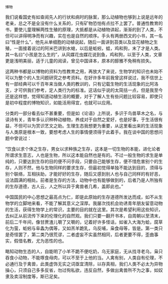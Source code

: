     博物 

   我们说看国史有如查阅先人的行状和病时的脉案，那么动植物也够到上说是远年的老亲，总之不是全没有什么关系的，只有矿物恐怕有点拉不上罢了。普通性教育的书，要使儿童理解两性生殖的原理，大抵都是从动植物讲起，渐渐的到了人类，不但可以讲得明净而有兴趣，实在也是自然的顺序。手头有两册西文的小书，其一名曰“性是什么”，他先从单细胞的动植说起，随后一面讲到苔类以及显花植物之生殖，一面接着说过的阿米巴讲到水螅，以后是蚯蚓，蛙，鸡和狗，末了才是人类。其一名曰“小孩是怎么生的”，从风媒花虫媒花说到鱼，鸡和狗，以至于人类，文章更是浅明美丽，适于儿童的阅读，曾见中国译本，原本的醇雅不免稍有损失。

   这两种书都是以博物的资料为性教育之用，再放大了来说，生物学的知识也未始不可以为整个的人生问题研究之参考资料。在好许多年前我曾这样说过，我不信世上有一部经典可以千百年来当做人类的教训的，只有记载生物的生活现象的比阿洛支，才可供我们参考，定人类行为的标准。这话似乎说的太简括一点，但是我至今还是这样想，觉得知道动植生活的概要，对于了解人生有些问题比较容易，即使只是初中程度的博物知识，如能活用得宜，也就可以应用。

   分类的一部分看去似不甚重要，但是如《论语》上所说，多识于鸟兽草木之名，与读诗有关，青年多认识种种动植物，养成对于自然之爱好，也是好事，于生活很有益，不但可以为赏识艺文之助。生理生态我想更为重要，从这里看出来的生活现象与人类原是根本一致，要想考虑人生的事情便须得于此着手。我在谈中国的思想问题中曾说过：

   “饮食以求个体之生存，男女以求种族之生存，这本是一切生物的本能，进化论者所谓求生意志，人也是生物，所以这本能自然也是有的。不过一般生物的求生是单纯的，只要达到生存的目的便不问手段，只要自己能够生存，便不惜危害别个的生存，人则不然，他与生物同样的要求生存，但最初觉得单独不能达到目的，须得与别个联络，互相扶助，才能好好的生存，随后又感到别人也与自己同样的有好恶，设法圆满的相处。前者是生存的方法，动物中也有能够做到的，后者乃是人所独有的生存道德，古人云，人之所以异于禽兽者几希，盖即此也。”

   中国国民的中心思想之最高点为仁，即是此原始的生存道德所发达而成，如不从生物学的立脚地来看，不能了解其意义之深厚。我屡次找机会劝诱青年朋友留意动物的生活，获得生物学上的常识，主要的目的就在这里。其次是希望利用这些知识，去纠正从前流传下来的伦理化的自然观。我们只要一翻开书本，自周朝以至清末，前后二千年间，像甘蔗渣儿嚼了又嚼的，记着好许多怪话，如雀入大海为蛤，腐草化为萤，蚯蚓与阜螽为偶等，又如羔羊跪乳，乌反哺，枭食母等，皆是。第一类只是奇怪罢了，第二类乃很荒谬，二者虚妄不实虽然相同，后者更要不得，歪曲事实，假借名教，尤为恶性的也。

   略知动物生态的人，自能明了小羊不跪不便吃奶，乌无家庭，无从找寻老乌，枭只吞食小动物，不能啄食母肉，可以不至于上他的当。人禽有别，人类自有伦理，不必通行及于禽兽，此类虚饰无实之词亟宜清除，以存真相，我们人类不必太为异物操心，只须自己多多反省，勿过徇私欲，违反自然，多做出禽兽所不为之事，如奴隶及卖淫制度等，斯已足矣。

